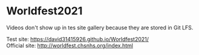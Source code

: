 # Worldfest2021

Videos don't show up in tes site gallery because they are stored in Git LFS.

Test site: https://david31415926.github.io/Worldfest2021/ <br/>
Official site: http://worldfest.chsnhs.org/index.html
